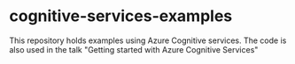 # cognitive-services-examples
This repository holds examples using Azure Cognitive services. The code is also used in the talk "Getting started with Azure Cognitive Services"
